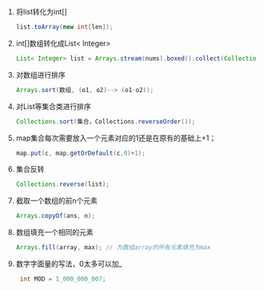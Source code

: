 1. 将list转化为int[]

   ```java
   list.toArray(new int[len]);
   ```

   

2. int[]数组转化成List< Integer>

   ```java
   List< Integer> list = Arrays.stream(nums).boxed().collect(Collections.toList);
   ```

3. 对数组进行排序

   ```java
   Arrays.sort(数组, (o1, o2)--> (o1-o2));
   ```

4. 对List等集合类进行排序

   ```java
   Collections.sort(集合，Collections.reverseOrder());
   ```

4. map集合每次需要放入一个元素对应的1还是在原有的基础上+1；

   ```java
   map.put(c, map.getOrDefault(c,0)+1);
   ```

5. 集合反转

   ```java
   Collections.reverse(list);
   ```


6. 截取一个数组的前n个元素

   ```java
   Arrays.copyOf(ans, n);
   ```

7. 数组填充一个相同的元素

   ```java
   Arrays.fill(array, max); // 为数组array的所有元素填充为max
   ```

8. 数字字面量的写法，0太多可以加_

   ```java
    int MOD = 1_000_000_007;
   ```

   